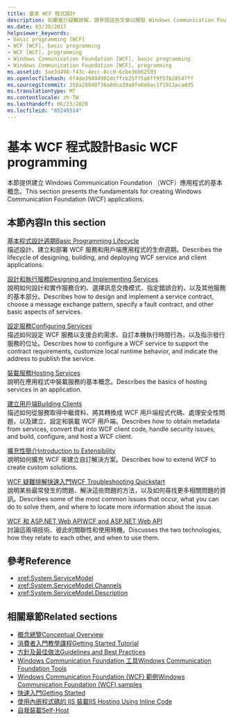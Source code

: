 ```yaml
---
title: 基本 WCF 程式設計
description: 如要進行疑難排解，請參閱這些文章以開發 Windows Communication Foundation 應用程式。
ms.date: 03/30/2017
helpviewer_keywords:
- basic programming [WCF]
- WCF [WCF], basic programming
- WCF [WCF], programming
- Windows Communication Foundation [WCF], basic programming
- Windows Communication Foundation [WCF], programming
ms.assetid: 3ae3d498-f43c-4ecc-8cc0-6cbe36b62593
ms.openlocfilehash: 6f4de39494902dcffcb25f75a6ff9f57b28547ff
ms.sourcegitcommit: 358a28048f36a8dca39a9fe6e6ac1f1913acadd5
ms.translationtype: MT
ms.contentlocale: zh-TW
ms.lasthandoff: 06/23/2020
ms.locfileid: "85245514"
---
```

# <a name="basic-wcf-programming"></a><span data-ttu-id="01af7-103">基本 WCF 程式設計</span><span class="sxs-lookup"><span data-stu-id="01af7-103">Basic WCF programming</span></span>

<span data-ttu-id="01af7-104">本節提供建立 Windows Communication Foundation （WCF）應用程式的基本概念。</span><span class="sxs-lookup"><span data-stu-id="01af7-104">This section presents the fundamentals for creating Windows Communication Foundation (WCF) applications.</span></span>

## <a name="in-this-section"></a><span data-ttu-id="01af7-105">本節內容</span><span class="sxs-lookup"><span data-stu-id="01af7-105">In this section</span></span>

 <span data-ttu-id="01af7-106">[基本程式設計週期](basic-programming-lifecycle.md)</span><span class="sxs-lookup"><span data-stu-id="01af7-106">[Basic Programming Lifecycle](basic-programming-lifecycle.md)</span></span>\
 <span data-ttu-id="01af7-107">描述設計、建立和部署 WCF 服務和用戶端應用程式的生命週期。</span><span class="sxs-lookup"><span data-stu-id="01af7-107">Describes the lifecycle of designing, building, and deploying WCF service and client applications.</span></span>

 <span data-ttu-id="01af7-108">[設計和執行服務](designing-and-implementing-services.md)</span><span class="sxs-lookup"><span data-stu-id="01af7-108">[Designing and Implementing Services](designing-and-implementing-services.md)</span></span>\
 <span data-ttu-id="01af7-109">說明如何設計和實作服務合約、選擇訊息交換模式、指定錯誤合約，以及其他服務的基本部分。</span><span class="sxs-lookup"><span data-stu-id="01af7-109">Describes how to design and implement a service contract, choose a message exchange pattern, specify a fault contract, and other basic aspects of services.</span></span>

 <span data-ttu-id="01af7-110">[設定服務](configuring-services.md)</span><span class="sxs-lookup"><span data-stu-id="01af7-110">[Configuring Services](configuring-services.md)</span></span>\
 <span data-ttu-id="01af7-111">描述如何設定 WCF 服務以支援合約需求、自訂本機執行時間行為，以及指示發行服務的位址。</span><span class="sxs-lookup"><span data-stu-id="01af7-111">Describes how to configure a WCF service to support the contract requirements, customize local runtime behavior, and indicate the address to publish the service.</span></span>

 <span data-ttu-id="01af7-112">[裝載服務](hosting-services.md)</span><span class="sxs-lookup"><span data-stu-id="01af7-112">[Hosting Services](hosting-services.md)</span></span>\
 <span data-ttu-id="01af7-113">說明在應用程式中裝載服務的基本概念。</span><span class="sxs-lookup"><span data-stu-id="01af7-113">Describes the basics of hosting services in an application.</span></span>

 <span data-ttu-id="01af7-114">[建立用戶端](building-clients.md)</span><span class="sxs-lookup"><span data-stu-id="01af7-114">[Building Clients](building-clients.md)</span></span>\
 <span data-ttu-id="01af7-115">描述如何從服務取得中繼資料、將其轉換成 WCF 用戶端程式代碼、處理安全性問題，以及建立、設定和裝載 WCF 用戶端。</span><span class="sxs-lookup"><span data-stu-id="01af7-115">Describes how to obtain metadata from services, convert that into WCF client code, handle security issues, and build, configure, and host a WCF client.</span></span>

 <span data-ttu-id="01af7-116">[擴充性簡介](introduction-to-extensibility.md)</span><span class="sxs-lookup"><span data-stu-id="01af7-116">[Introduction to Extensibility](introduction-to-extensibility.md)</span></span>\
 <span data-ttu-id="01af7-117">說明如何擴充 WCF 來建立自訂解決方案。</span><span class="sxs-lookup"><span data-stu-id="01af7-117">Describes how to extend WCF to create custom solutions.</span></span>

 <span data-ttu-id="01af7-118">[WCF 疑難排解快速入門](wcf-troubleshooting-quickstart.md)</span><span class="sxs-lookup"><span data-stu-id="01af7-118">[WCF Troubleshooting Quickstart](wcf-troubleshooting-quickstart.md)</span></span>\
 <span data-ttu-id="01af7-119">說明某些最常發生的問題、解決這些問題的方法，以及如何尋找更多相關問題的資訊。</span><span class="sxs-lookup"><span data-stu-id="01af7-119">Describes some of the most common issues that occur, what you can do to solve them, and where to locate more information about the issue.</span></span>

 <span data-ttu-id="01af7-120">[WCF 和 ASP.NET Web API](wcf-and-aspnet-web-api.md)</span><span class="sxs-lookup"><span data-stu-id="01af7-120">[WCF and ASP.NET Web API](wcf-and-aspnet-web-api.md)</span></span>\
 <span data-ttu-id="01af7-121">討論這兩項技術、彼此的關聯性和使用時機。</span><span class="sxs-lookup"><span data-stu-id="01af7-121">Discusses the two technologies, how they relate to each other, and when to use them.</span></span>

## <a name="reference"></a><span data-ttu-id="01af7-122">參考</span><span class="sxs-lookup"><span data-stu-id="01af7-122">Reference</span></span>

- <xref:System.ServiceModel>
- <xref:System.ServiceModel.Channels>
- <xref:System.ServiceModel.Description>

## <a name="related-sections"></a><span data-ttu-id="01af7-123">相關章節</span><span class="sxs-lookup"><span data-stu-id="01af7-123">Related sections</span></span>

- [<span data-ttu-id="01af7-124">概念總覽</span><span class="sxs-lookup"><span data-stu-id="01af7-124">Conceptual Overview</span></span>](conceptual-overview.md)
- [<span data-ttu-id="01af7-125">消費者入門教學課程</span><span class="sxs-lookup"><span data-stu-id="01af7-125">Getting Started Tutorial</span></span>](getting-started-tutorial.md)
- [<span data-ttu-id="01af7-126">方針及最佳做法</span><span class="sxs-lookup"><span data-stu-id="01af7-126">Guidelines and Best Practices</span></span>](guidelines-and-best-practices.md)
- [<span data-ttu-id="01af7-127">Windows Communication Foundation 工具</span><span class="sxs-lookup"><span data-stu-id="01af7-127">Windows Communication Foundation Tools</span></span>](tools.md)
- [<span data-ttu-id="01af7-128">Windows Communication Foundation (WCF) 範例</span><span class="sxs-lookup"><span data-stu-id="01af7-128">Windows Communication Foundation (WCF) samples</span></span>](./samples/index.md)
- [<span data-ttu-id="01af7-129">快速入門</span><span class="sxs-lookup"><span data-stu-id="01af7-129">Getting Started</span></span>](./samples/getting-started-sample.md)
- [<span data-ttu-id="01af7-130">使用內嵌程式碼的 IIS 裝載</span><span class="sxs-lookup"><span data-stu-id="01af7-130">IIS Hosting Using Inline Code</span></span>](./samples/iis-hosting-using-inline-code.md)
- [<span data-ttu-id="01af7-131">自我裝載</span><span class="sxs-lookup"><span data-stu-id="01af7-131">Self-Host</span></span>](./samples/self-host.md)
